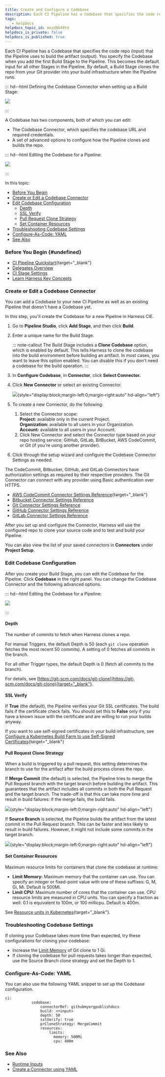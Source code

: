 ```yaml
---
title: Create and Configure a Codebase
description: Each CI Pipeline has a Codebase that specifies the code repo (input) that the Pipeline uses to build the artifact (output). You specify the Codebase when you add the first Build Stage to the Pipeline…
tags: 
   - helpDocs
helpdocs_topic_id: mozd8b49td
helpdocs_is_private: false
helpdocs_is_published: true
---
```


Each CI Pipeline has a Codebase that specifies the code repo (input)
that the Pipeline uses to build the artifact (output). You specify the
Codebase when you add the first Build Stage to the Pipeline. This
becomes the default input for all other Stages in the Pipeline. By
default, a Build Stage clones the repo from your Git provider into your
build infrastructure when the Pipeline runs.

::: hd--html
Defining the Codebase Connector when setting up a Build Stage:

![](./static/create-and-configure-a-codebase-00.png)

<div>

</div>
:::

A Codebase has two components, both of which you can edit:

-   The Codebase Connector, which specifies the codebase URL and
    required credentials.
-   A set of advanced options to configure how the Pipeline clones and
    builds the repo.

::: hd--html
Editing the Codebase for a Pipeline:

<div>

![](./static/create-and-configure-a-codebase-01.png)

</div>
:::

In this topic:

-   [Before You
    Begin](https://ngdocs.harness.io/article/mozd8b49td-create-and-configure-a-codebase#undefined)
-   [Create or Edit a Codebase
    Connector](https://ngdocs.harness.io/article/mozd8b49td-create-and-configure-a-codebase#create_or_edit_a_codebase_connector)
-   [Edit Codebase
    Configuration](https://ngdocs.harness.io/article/mozd8b49td-create-and-configure-a-codebase#edit_codebase_configuration)
    -   [Depth](https://ngdocs.harness.io/article/mozd8b49td-create-and-configure-a-codebase#depth)
    -   [SSL
        Verify](https://ngdocs.harness.io/article/mozd8b49td-create-and-configure-a-codebase#ssl_verify)
    -   [Pull Request Clone
        Strategy](https://ngdocs.harness.io/article/mozd8b49td-create-and-configure-a-codebase#pull_request_clone_strategy)
    -   [Set Container
        Resources](https://ngdocs.harness.io/article/mozd8b49td-create-and-configure-a-codebase#set_container_resources)
-   [Troubleshooting Codebase
    Settings](https://ngdocs.harness.io/article/mozd8b49td-create-and-configure-a-codebase#troubleshooting_codebase_settings)
-   [Configure-As-Code:
    YAML](https://ngdocs.harness.io/article/mozd8b49td-create-and-configure-a-codebase#configure_as_code_yaml)
-   [See
    Also](https://ngdocs.harness.io/article/mozd8b49td-create-and-configure-a-codebase#see_also)

### Before You Begin {#undefined}

-   [CI Pipeline
    Quickstart](/article/x0d77ktjw8-ci-pipeline-quickstart){target="_blank"}
-   [Delegates Overview](/article/2k7lnc7lvl-delegates-overview)
-   [CI Stage Settings](/article/yn4x8vzw3q-ci-stage-settings)
-   [Learn Harness Key
    Concepts](/article/hv2758ro4e-learn-harness-key-concepts)

### Create or Edit a Codebase Connector

You can add a Codebase to your new CI Pipeline as well as an existing
Pipeline that doesn't have a Codebase yet. 

In this step, you\'ll create the Codebase for a new Pipeline in Harness
CIE.

1.  Go to **Pipeline Studio**, click **Add Stage**, and then click
    **Build**.

2.  Enter a unique name for the Build Stage.

    ::: note-callout
    The Build Stage includes a **Clone Codebase** option, which is
    enabled by default. This tells Harness to clone the codebase into
    the build environment before building an artifact. In most cases,
    you want to leave this option enabled. You can disable this if you
    don\'t need a codebase for the build operation.
    :::

3.  In **Configure Codebase**, in **Connector**, click **Select
    Connector.**

4.  Click **New Connector** or select an existing Connector.

    ![](./static/create-and-configure-a-codebase-02.png){style="display:block;margin-left:0;margin-right:auto"
    hd-align="left"}

5.  To create a new Connector, do the following:
    1.  Select the Connector scope:\
        **Project:** available only in the current Project.\
        **Organization:** available to all users in your Organization.\
        **Account:** available to all users in your Account.
    2.  Click New Connector and select the Connector type based on your
        repo hosting service: GitHub, GitLab, BitBucket, AWS CodeCommit,
        or Git (if you\'re using another provider).

6.  Click through the setup wizard and configure the Codebase Connector
    Settings as needed.

The CodeCommit, Bitbucker, GitHub, and GitLab Connectors have
authorization settings as required by their respective providers. The
Git Connector can connect with any provider using Basic authentication
over HTTPS.

-   [AWS CodeCommit Connector Settings
    Reference](/article/jed9he2i45-aws-code-commit-connector-settings-reference){target="_blank"}
-   [Bitbucket Connector Settings
    Reference](/article/iz5tucdwyu-bitbucket-connector-settings-reference)
-   [Git Connector Settings
    Reference](/article/tbm2hw6pr6-git-connector-settings-reference)
-   [GitHub Connector Settings
    Reference](/article/v9sigwjlgo-git-hub-connector-settings-reference)
-   [GitLab Connector Settings
    Reference](/article/5abnoghjgo-git-lab-connector-settings-reference)

After you set up and configure the Connector, Harness will use the
configured repo to clone your source code and to test and build your
Pipeline.

You can also view the list of your saved connectors in **Connectors**
under **Project Setup**.

### Edit Codebase Configuration

After you create your Build Stage, you can edit the Codebase for the
Pipeline. Click **Codebase** in the right panel. You can change the
Codebase Connector and the following advanced options.

::: hd--html
Editing the Codebase for a Pipeline:

<div>

![](./static/create-and-configure-a-codebase-03.png)

</div>
:::

#### Depth

The number of commits to fetch when Harness clones a repo.

For manual Triggers, the default Depth is 50 (each `git clone` operation
fetches the most recent 50 commits). A setting of 0 fetches all commits
in the branch. 

For all other Trigger types, the default Depth is 0 (fetch all commits
to the branch).

For details, see
[https://git-scm.com/docs/git-clone](https://git-scm.com/docs/git-clone){target="_blank"}.

#### SSL Verify

If **True** (the default), the Pipeline verifies your Git SSL
certificates. The build fails if the certificate check fails. You should
set this to **False** only if you have a known issue with the
certificate and are willing to run your builds anyway.

If you want to use self-signed certificates in your build
infrastructure, see [Configure a Kubernetes Build Farm to use
Self-Signed
Certificates](/article/e5qkn9atiw-configure-a-kubernetes-build-farm-to-use-self-signed-certificates){target="_blank"}

#### Pull Request Clone Strategy

When a build is triggered by a pull request, this setting determines the
branch to use for the artifact after the build process clones the repo.

If **Merge Commit** (the default) is selected, the Pipeline tries to
merge the Pull Request branch with the target branch before building the
artifact. This guarantees that the artifact includes all commits in both
the Pull Request and the target branch. The trade-off is that this can
take more time and result in build failures: if the merge fails, the
build fails.

![](./static/create-and-configure-a-codebase-04.png){style="display:block;margin-left:0;margin-right:auto"
hd-align="left"}

If **Source Branch** is selected, the Pipeline builds the artifact from
the latest commit in the Pull Request branch. This can be faster and
less likely to result in build failures. However, it might not include
some commits in the target branch.

![](./static/create-and-configure-a-codebase-05.png){style="display:block;margin-left:0;margin-right:auto"
hd-align="left"}

#### Set Container Resources

Maximum resource limits for containers that clone the codebase at
runtime:

-   **Limit Memory:** Maximum memory that the container can use. You can
    specify an integer or fixed-point value with one of these suffixes:
    G, M, Gi, Mi. Default is 500Mi.
-   **Limit CPU:** Maximum number of cores that the container can use.
    CPU resource limits are measured in CPU units. You can specify a
    fraction as well: 0.1 is equivalent to 100m, or 100 millicpu.
    Default is 400m.

See [Resource units in
Kubernetes](https://kubernetes.io/docs/concepts/configuration/manage-resources-containers/#resource-units-in-kubernetes){target="_blank"}.

### Troubleshooting Codebase Settings

If cloning your Codebase takes more time than expected, try these
configurations for cloning your codebase:

-   Increase the [Limit
    Memory](/article/6vks5ym7sq-edit-a-ci-pipeline-codebase-configuration#limit_memory)
    of Git clone to 1 Gi.
-   If cloning the codebase for pull requests takes longer than
    expected, use the Source Branch clone strategy and set the Depth to
    1.

### Configure-As-Code: YAML

You can also use the following YAML snippet to set up the Codebase
configuration.

``` {.hljs .yaml}
ci:
            codebase:
                connectorRef: githubmyorgpublishdocs
                build: <+input>
                depth: 50
                sslVerify: true
                prCloneStrategy: MergeCommit
                resources: 
                    limits:
                      memory: 500Mi
                      cpu: 400m                              
```

### See Also

-   [Runtime
    Inputs](https://ngdocs.harness.io/article/f6yobn7iq0-runtime-inputs)
-   [Create a Connector using
    YAML](/article/m0awmzipdp-create-a-connector-using-yaml)
